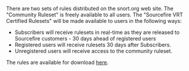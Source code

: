 There are two sets of rules distributed on the snort.org web site. The "Community Ruleset" is freely available to all users. The "Sourcefire VRT Certified Rulesets" will be made available to users in the following ways:

*	Subscribers will receive rulesets in real-time as they are released to Sourcefire customers - 30 days ahead of registered users
*	Registered users will receive rulesets 30 days after Subscribers.
*	Unregistered users will receive access to the community ruleset.

The rules are available for download [here](http://www.snort.org/snort-rules).

